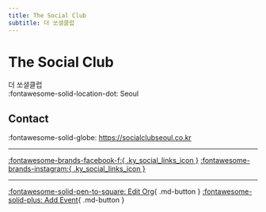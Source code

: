 ```yaml
---
title: The Social Club
subtitle: 더 쏘셜클럽
---
```


# The Social Club

더 쏘셜클럽  
:fontawesome-solid-location-dot: Seoul  


## Contact

:fontawesome-solid-globe: <https://socialclubseoul.co.kr>  

---

 [:fontawesome-brands-facebook-f:{ .ky_social_links_icon }](https://www.facebook.com/socialclubseoul) [:fontawesome-brands-instagram:{ .ky_social_links_icon }](https://instagram.com/thesocialcluba)

---

[:fontawesome-solid-pen-to-square: Edit Org](https://github.com/swingdance/orgs/issues/new?assignees=&labels=update+org&projects=&template=03-update_entity.yml&title=Update%20Org%3A%20ko_KR%20%E2%80%A2%20The%20Social%20Club&region=ko_KR&id=the-social-club&name=The%20Social%20Club){ .md-button } [:fontawesome-solid-plus: Add Event](https://github.com/swingdance/events/issues/new?assignees=&labels=add+event&projects=&template=02-add_entity.yml&title=Add%20Event%3A%20ko_KR%20%E2%80%A2%20%3CName%3E&region=ko_KR&province=Seoul&city=Seoul&org_id=the-social-club){ .md-button }
